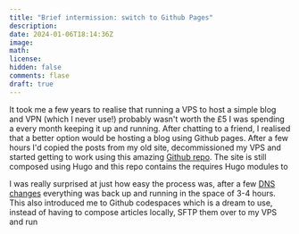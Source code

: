```yaml
---
title: "Brief intermission: switch to Github Pages"
description: 
date: 2024-01-06T18:14:36Z
image: 
math: 
license: 
hidden: false
comments: flase
draft: true
---
```

It took me a few years to realise that running a VPS to host a simple blog and VPN (which I never use!) probably wasn't worth the £5 I was spending a every month keeping it up and running. After chatting to a friend, I realised that a better option would be hosting a blog using Github pages. After a few hours I'd copied the posts from my old site, decommissioned my VPS and started getting to work using this amazing [Github repo](https://github.com/CaiJimmy/hugo-theme-stack-starter). The site is still composed using Hugo and this repo contains the requires Hugo modules to 

I was really surprised at just how easy the process was, after a few [DNS changes](https://docs.github.com/en/pages/configuring-a-custom-domain-for-your-github-pages-site/managing-a-custom-domain-for-your-github-pages-site) everything was back up and running in the space of 3-4 hours. This also introduced me to Github codespaces which is a dream to use, instead of having to compose articles locally, SFTP them over to my VPS and run 
